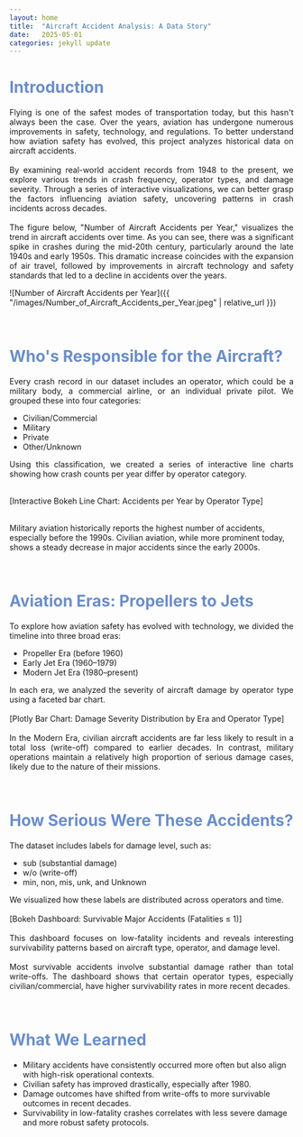 ```yaml
---
layout: home
title:  "Aircraft Accident Analysis: A Data Story"
date:   2025-05-01
categories: jekyll update
---
```

<h1 style="color:rgb(107, 142, 202);">Introduction </h1>

<p style="text-align: justify;">
Flying is one of the safest modes of transportation today, but this hasn't always been the case. Over the years, aviation has undergone numerous improvements in safety, technology, and regulations. To better understand how aviation safety has evolved, this project analyzes historical data on aircraft accidents.

<br>
<br>
By examining real-world accident records from 1948 to the present, we explore various trends in crash frequency, operator types, and damage severity. Through a series of interactive visualizations, we can better grasp the factors influencing aviation safety, uncovering patterns in crash incidents across decades.

<br>
<br>
The figure below, "Number of Aircraft Accidents per Year," visualizes the trend in aircraft accidents over time. As you can see, there was a significant spike in crashes during the mid-20th century, particularly around the late 1940s and early 1950s. This dramatic increase coincides with the expansion of air travel, followed by improvements in aircraft technology and safety standards that led to a decline in accidents over the years. </p>

![Number of Aircraft Accidents per Year]({{ "/images/Number_of_Aircraft_Accidents_per_Year.jpeg" | relative_url }})


<br>


<h1 style="color:rgb(107, 142, 202);"> Who's Responsible for the Aircraft? </h1>

<p style="text-align: justify;">
    Every crash record in our dataset includes an operator, which could be a military body, a commercial airline, or an individual private pilot. We grouped these into four categories: </p>
<ul>
    <li>Civilian/Commercial </li>
    <li>Military </li>
    <li>Private </li>
    <li>Other/Unknown </li>
  </ul>

<p style="text-align: justify;">
Using this classification, we created a series of interactive line charts showing how crash counts per year differ by operator category. 
<br>
<br>

[Interactive Bokeh Line Chart: Accidents per Year by Operator Type] 
<br>
<br>

Military aviation historically reports the highest number of accidents, especially before the 1990s. Civilian aviation, while more prominent today, shows a steady decrease in major accidents since the early 2000s. </p>
<br>


<h1 style="color:rgb(107, 142, 202);"> Aviation Eras: Propellers to Jets </h1>

<p style="text-align: justify;"> To explore how aviation safety has evolved with technology, we divided the timeline into three broad eras: </p>

<ul>
    <li>Propeller Era (before 1960)  </li>
    <li>Early Jet Era (1960–1979)  </li>
    <li>Modern Jet Era (1980–present)   </li>
  </ul>

<p style="text-align: justify;">
In each era, we analyzed the severity of aircraft damage by operator type using a faceted bar chart. 
<br>
<br>
[Plotly Bar Chart: Damage Severity Distribution by Era and Operator Type] 
<br>
<br>
In the Modern Era, civilian aircraft accidents are far less likely to result in a total loss (write-off) compared to earlier decades. In contrast, military operations maintain a relatively high proportion of serious damage cases, likely due to the nature of their missions. </p>
<br>


<h1 style="color:rgb(107, 142, 202);"> How Serious Were These Accidents? </h1>

<p style="text-align: justify;"> The dataset includes labels for damage level, such as: </p>

<ul>
    <li>sub (substantial damage) </li>
    <li>w/o (write-off) </li>
    <li>min, non, mis, unk, and Unknown  </li>
  </ul>

<p style="text-align: justify;">
We visualized how these labels are distributed across operators and time. 
<br>
<br>
 [Bokeh Dashboard: Survivable Major Accidents (Fatalities ≤ 1)] 
<br>
<br>
This dashboard focuses on low-fatality incidents and reveals interesting survivability patterns based on aircraft type, operator, and damage level. 
<br>
<br>
Most survivable accidents involve substantial damage rather than total write-offs. The dashboard shows that certain operator types, especially civilian/commercial, have higher survivability rates in more recent decades. </p>
<br>


<h1 style="color:rgb(107, 142, 202);"> What We Learned </h1>

<p style="text-align: justify;"> 
<ul>
    <li>Military accidents have consistently occurred more often but also align with high-risk operational contexts.  </li>
    <li>Civilian safety has improved drastically, especially after 1980.  </li>
    <li>Damage outcomes have shifted from write-offs to more survivable outcomes in recent decades.   </li>
    <li>Survivability in low-fatality crashes correlates with less severe damage and more robust safety protocols.   </li>
  </ul>

 </p>

[jekyll-docs]: https://jekyllrb.com/docs/home
[jekyll-gh]:   https://github.com/jekyll/jekyll
[jekyll-talk]: https://talk.jekyllrb.com/
